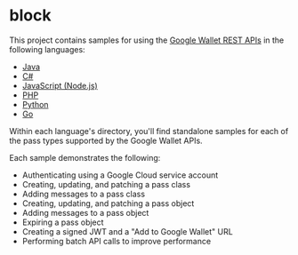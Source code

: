 # block

This project contains samples for using the
[Google Wallet REST APIs](https://developers.google.com/wallet/) in the
following languages:

*   [Java](./java/README.md)
*   [C#](./dotnet/README.md)
*   [JavaScript (Node.js)](./nodejs/README.md)
*   [PHP](./php/README.md)
*   [Python](./python/README.md)
*   [Go](./go/README.md)

Within each language's directory, you'll find standalone samples for each of the
pass types supported by the Google Wallet APIs.

Each sample demonstrates the following:

*   Authenticating using a Google Cloud service account
*   Creating, updating, and patching a pass class
*   Adding messages to a pass class
*   Creating, updating, and patching a pass object
*   Adding messages to a pass object
*   Expiring a pass object
*   Creating a signed JWT and a "Add to Google Wallet" URL
*   Performing batch API calls to improve performance
